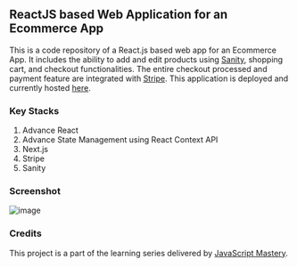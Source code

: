 ## ReactJS based Web Application for an Ecommerce App
This is a code repository of a React.js based web app for an Ecommerce App. It includes the ability to add and edit products using [Sanity](https://www.sanity.io/), shopping cart, and checkout functionalities. The entire checkout processed and payment feature are integrated with [Stripe](https://stripe.com/en-sg). This application is deployed and currently hosted [here](https://jsm-headphone.netlify.app/).

### Key Stacks
1. Advance React
2. Advance State Management using React Context API
3. Next.js
4. Stripe
5. Sanity

### Screenshot
![image](https://github.com/zhenyu92/ecommerce_app/blob/main/screenshot.JPG)

### Credits
This project is a part of the learning series delivered by [JavaScript Mastery](https://github.com/adrianhajdin).
